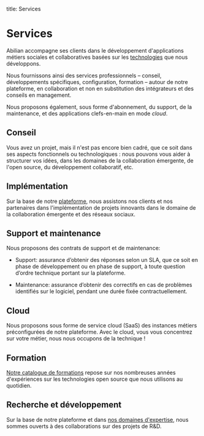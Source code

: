 title: Services

# Services

Abilian accompagne ses clients dans le développement d'applications métiers sociales et collaboratives basées sur les [technologies](/fr/technologies/) que nous développons.

Nous fournissons ainsi des services professionnels – conseil, développements spécifiques, configuration, formation – autour de notre plateforme, en collaboration et non en substitution des intégrateurs et des conseils en management.

Nous proposons également, sous forme d'abonnement, du support, de la maintenance, et des applications clefs-en-main en mode *cloud*.

## Conseil

Vous avez un projet, mais il n'est pas encore bien cadré, que ce soit dans ses aspects fonctionnels ou technologiques : nous pouvons vous aider à structurer vos idées, dans les domaines de la collaboration émergente, de l'open source, du développement collaboratif, etc.

## Implémentation

Sur la base de notre [plateforme](/fr/technologies/), nous assistons nos clients et nos partenaires dans l'implémentation de projets innovants dans le domaine de la collaboration émergente et des réseaux sociaux.

## Support et maintenance

Nous proposons des contrats de support et de maintenance:

- Support: assurance d’obtenir des réponses selon un SLA, que ce soit en phase de développement ou en phase de support, à toute question d’ordre technique portant sur la plateforme.

- Maintenance: assurance d’obtenir des correctifs en cas de problèmes identifiés sur le logiciel, pendant une durée fixée contractuellement.

## Cloud

Nous proposons sous forme de service cloud (SaaS) des instances métiers préconfigurées de notre plateforme. Avec le cloud, vous vous concentrez sur votre métier, nous nous occupons de la technique !

## Formation

[Notre catalogue de formations](/fr/services/formations/) repose sur nos nombreuses années d'expériences sur les technologies open source que nous utilisons au quotidien.

## Recherche et développement

Sur la base de notre plateforme et dans [nos domaines d'expertise](/fr/technologies/), nous sommes ouverts à des collaborations sur des projets de R&D.
